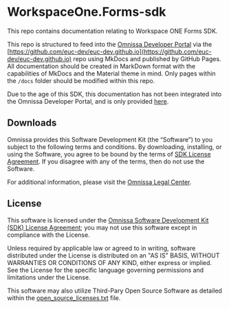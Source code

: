 # WorkspaceOne.Forms-sdk

This repo contains documentation relating to Workspace ONE Forms SDK.

This repo is structured to feed into the [Omnissa Developer Portal](https://developer.omnissa.com) via the [https://github.com/euc-dev/euc-dev.github.io](https://github.com/euc-dev/euc-dev.github.io) repo using MkDocs and published by GitHub Pages. All documentation should be created in MarkDown format with the capabilities of MkDocs and the Material theme in mind. Only pages within the `/docs` folder should be modified within this repo.

Due to the age of this SDK, this documentation has not been integrated into the Omnissa Developer Portal, and is only provided [here](./docs/index.md).

## Downloads

Omnissa provides this Software Development Kit (the “Software”) to you subject to the following terms and conditions. By downloading, installing, or using the Software, you agree to be bound by the terms of [SDK License Agreement](https://static.omnissa.com/sites/default/files/omnissa-sdk-agreement.pdf). If you disagree with any of the terms, then do not use the Software.

For additional information, please visit the [Omnissa Legal Center](https://www.omnissa.com/legal-center/).

## License

This software is licensed under the [Omnissa Software Development Kit (SDK) License Agreement](https://static.omnissa.com/sites/default/files/omnissa-sdk-agreement.pdf); you may not use this software except in compliance with the License.

Unless required by applicable law or agreed to in writing, software distributed under the License is distributed on an "AS IS" BASIS, WITHOUT WARRANTIES OR CONDITIONS OF ANY KIND, either express or implied. See the License for the specific language governing permissions and limitations under the License.

This software may also utilize Third-Pary Open Source Software as detailed within the [open_source_licenses.txt](open_source_licenses.txt) file.
